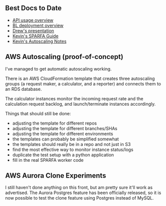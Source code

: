 ## Best Docs to Date
- [API usage overview](https://github.com/openstax/napkin-notes/blob/master/kevin/160921_biglearnApis/api_usage.md)
- [BL deployment overview](https://github.com/openstax/napkin-notes/blob/master/kevin/BiglearnArchitectureDeployment.pdf)
- [Drew's presentation](https://docs.google.com/presentation/d/1qoPqBLD4XqOsIfcM6aJH7IaDQRsxxuA6QBLy4GIZy7w/edit#slide=id.p)
- [Kevin's SPARFA Guide](https://github.com/openstax/sparfa-sandbox/blob/master/klb_sparfa_guide/sparfa_guide.pdf)
- [Kevin's Autoscaling Notes](https://docs.google.com/document/d/1bmn2xYBURE90fiZrdNG5CN28vEBCPJbKukDTbUqntZ4/edit)

## AWS Autoscaling (proof-of-concept)

I've managed to get automatic autoscaling working.

There is an AWS CloudFormation template
that creates three autoscaling groups
(a request maker, a calculator, and a reporter)
and connects them to an RDS database.

The calculator instances
monitor the incoming request rate
and the calculation request backlog,
and launch/terminate instances accordingly.

Things that should still be done:
* adjusting the template for different repos
* adjusting the template for different branches/SHAs
* adjusting the template for different environments
* the templates can probably be simplified somewhat
* the templates should really be in a repo and not just in S3
* find the most effective way to monitor instance status/logs
* duplicate the test setup with a python application
* fill in the real SPARFA worker code

## AWS Aurora Clone Experiments

I still haven't done anything on this front,
but am pretty sure it'll work as advertised.
The Aurora Postgres feature
has been officially released,
so it is now possible
to test the clone feature
using Postgres instead of MySQL.
